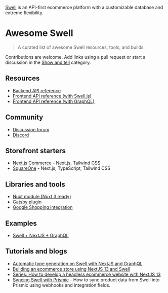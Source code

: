 [Swell](https://www.swell.is/) is an API-first ecommerce platform with a customizable database and extreme flexibility.

# Awesome Swell

> A curated list of awesome Swell resources, tools, and builds.

Contributions are welcome. Add links using a pull request or start a discussion in the [Show and tell](https://github.com/orgs/swellstores/discussions/categories/show-and-tell) category.

## Resources

- [Backend API reference](https://developers.swell.is/backend-api)
- [Frontend API reference (with Swell.js)](https://developers.swell.is/frontend-api/frontend-libraries/swell-js)
- [Frontend API reference (with GraphQL)](https://developers.swell.is/frontend-api/frontend-libraries/graphql)

## Community

- [Discussion forum](https://github.com/orgs/swellstores/discussions)
- [Discord](https://discord.gg/EcJ56XfXVz)

## Storefront starters
- [Next.js Commerce](https://github.com/swellstores/verswell-commerce) - Next.js, Tailwind CSS
- [SquareOne](https://github.com/CommitStudio/square-one-swell) - Next.js, TypeScript, Tailwind CSS

## Libraries and tools

- [Nuxt module (Nuxt 3 ready)](https://github.com/markus-gx/nuxt-swell)
- [Gatsby plugin](https://github.com/maya-the-creator/gatsby-source-swell)
- [Google Shopping integration](https://swelltoolkit.com/)

## Examples

- [Swell + NextJS + GraphQL](https://github.com/swellstores/swell-next-graphql-example)

## Tutorials and blogs

- [Automatic type generation on Swell with NextJS and GraphQL](https://www.swell.is/blog/swell-next-js-graphql-building-modern-ecommerce-experiences)
- [Building an ecommerce store using NextJS 13 and Swell](https://www.youtube.com/watch?v=6oJXAduFMyU)
- [Series: How to develop a headless ecommerce website with NextJS 13](https://www.youtube.com/watch?v=rDDB1TLz31c&list=PLAG1pw-5mVDtk4ROu4doOlZnUf0EQSL7K)
- [Syncing Swell with Prismic](https://monogram.io/blog/syncing-swell-ecommerce-data-into-prismic) - How to sync product data from Swell into Prismic using webhooks and integration fields.

